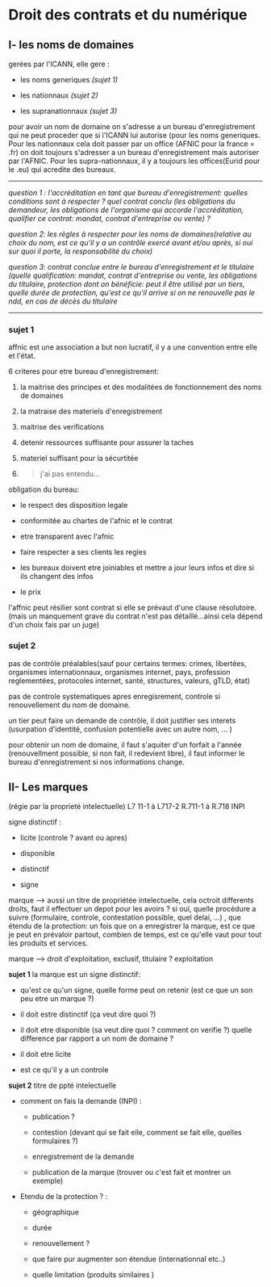 # Droit des contrats et du numérique

## I- les noms de domaines

gerées par l'ICANN, elle gere :

- les noms generiques                      *(sujet 1)*

- les nationnaux                                *(sujet 2)*

- les supranationnaux                      *(sujet 3)*

pour avoir un nom de domaine on s'adresse a un bureau d'enregistrement qui ne peut proceder que si l'ICANN lui autorise (pour les noms generiques. Pour les nationnaux cela doit passer par un office (AFNIC pour la france = .fr) on doit toujours s'adresser a un bureau d'enregistrement mais autoriser par l'AFNIC. Pour les supra-nationnaux, il y a toujours les offices(Eurid pour le .eu) qui acredite des bureaux.

---

*question 1 : l'accréditation en tant que bureau d'enregistrement: quelles conditions sont à respecter ? quel contrat conclu (les obligations du demandeur, les obligations de l'organisme qui accorde l'accréditation, qualifier ce contrat: mandat, contrat d'entreprise ou vente) ?*

*question 2: les règles à respecter pour les noms de domaines(relative au choix du nom, est ce qu'il y a un contrôle exercé avant et/ou après, si oui sur quoi il porte, la responsabilité du choix)*

*question 3: contrat conclue entre le bureau d'enregistrement et le titulaire (quelle qualification: mandat, contrat d'entreprise ou vente, les obligations du titulaire, protection dont on bénéficie: peut il être utilisé par un tiers, quelle durée de protection, qu'est ce qu'il arrive si on ne renouvelle pas le ndd, en cas de décès du titulaire*

---

### sujet 1

affnic est une association a but non lucratif, il y a une convention entre elle et l'état.

6 criteres pour etre bureau d'enregistrement:

1. la maitrise des principes et des modalitées de fonctionnement des noms de domaines

2. la matraise des materiels d'enregistrement

3. maitrise des verifications

4. detenir ressources suffisante pour assurer la taches

5. materiel suffisant pour la sécurtitée 

6. > j'ai pas entendu...

obligation du bureau:

- le respect des disposition legale

- conformitée au chartes de l'afnic et le contrat

- etre transparent avec l'afnic

- faire respecter a ses clients les regles

- les bureaux doivent etre joiniables et mettre a jour leurs infos et dire si ils changent des infos

- le prix 

l'affnic peut résilier sont contrat si elle se prévaut d'une clause résolutoire. (mais un manquement grave du contrat n'est pas détaillé...ainsi cela dépend d'un choix fais par un juge)

### sujet 2

pas de contrôle préalables(sauf pour certains termes: crimes, libertées, organismes internationnaux, organismes internet, pays, profession reglementées, protocoles internet, santé, structures, valeurs, gTLD, état)

pas de controle systematiques apres enregisrement, controle si renouvellement du nom de domaine.

un tier peut faire un demande de contrôle, il doit justifier ses interets (usurpation d'identité, confusion potentielle avec un autre nom, ... )

pour obtenir un nom de domaine, il faut s'aquiter d'un forfait a l'année (renouvellment possible, si non fait, il redevient libre), il faut informer le bureau d'enregistrement si nos informations change.

## II- Les marques

(régie par la proprieté intelectuelle)   L7 11-1 à L717-2       R.711-1 à R.718          INPI

signe distinctif :

- licite (controle ? avant ou apres)

- disponible

- distinctif

- signe

marque --> aussi un titre de propriétée intelectuelle, cela octroit differents droits, faut il effectuer un depot pour les avoirs ?  si oui, quelle procédure a suivre (formulaire, controle, contestation possible, quel delai, ...) , que étendu de la protection: un fois que on a enregistrer la marque, est ce que je peut en prévaloir partout, combien de temps, est ce qu'elle vaut pour tout les produits et services. 

marque --> droit d'exploitation, exclusif, titulaire ? exploitation



**sujet 1** la marque est un signe distinctif:

- qu'est ce qu'un signe, quelle forme peut on retenir (est ce que un son peu etre un marque ?) 

- il doit estre distinctif (ça veut dire quoi ?) 

- il doit etre disponible (sa veut dire quoi ? comment on verifie ?) quelle difference par rapport a un nom de domaine ?

- il doit etre licite

- est ce qu'il y a un controle 



**sujet 2** titre de ppté intelectuelle

- comment on fais la demande (INPI)  :
  
  - publication ?
  
  - contestion (devant qui se fait elle, comment se fait elle, quelles formulaires ?)
  
  - enregistrement de la demande
  
  - publication de la marque (trouver ou c'est fait et montrer un exemple)

- Etendu de la protection ? :
  
  - géographique
  
  - durée 
  
  - renouvellement ?
  
  - que faire pur augmenter son étendue (internationnal etc..)
  
  - quelle limitation (produits similaires )
